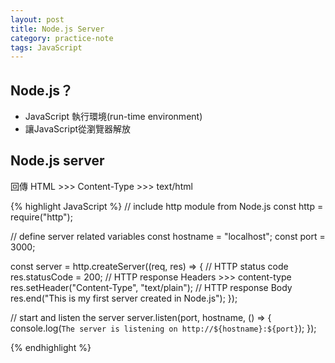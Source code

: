 ```yaml
---
layout: post
title: Node.js Server
category: practice-note
tags: JavaScript
---
```


## Node.js？

- JavaScript 執行環境(run-time environment)
- 讓JavaScript從瀏覽器解放

## Node.js server

回傳 HTML >>> Content-Type >>> text/html

{% highlight JavaScript %}
// include http module from Node.js
const http = require("http");

// define server related variables
const hostname = "localhost";
const port = 3000;

const server = http.createServer((req, res) => {
	// HTTP status code
	res.statusCode = 200;
	// HTTP response Headers >>> content-type
	res.setHeader("Content-Type", "text/plain");
	// HTTP response Body
	res.end("This is my first server created in Node.js");
});

// start and listen the server
server.listen(port, hostname, () => {
	console.log(`The server is listening on http://${hostname}:${port}`);
});

{% endhighlight %}